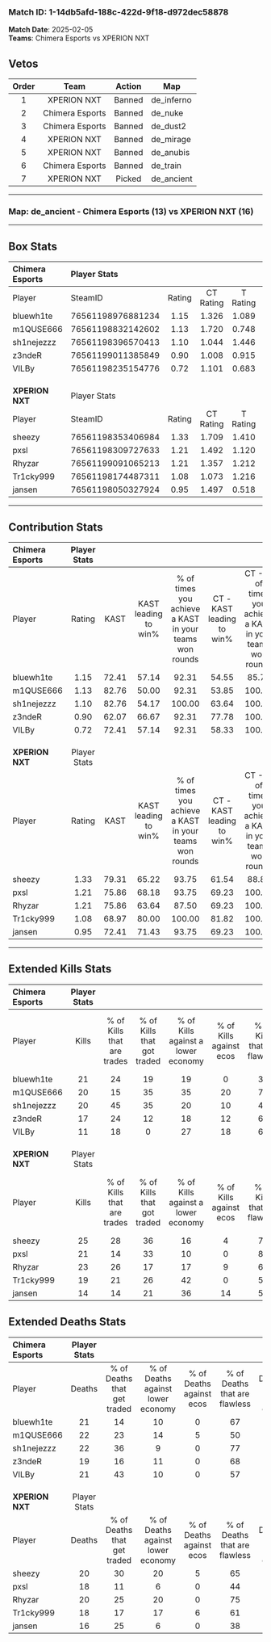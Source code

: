 ### Match ID: 1-14db5afd-188c-422d-9f18-d972dec58878  
**Match Date**: 2025-02-05  
**Teams**: Chimera Esports vs XPERION NXT  

## Vetos  

| Order | Team | Action | Map |
| :---: | :--: | :----: | --- |
| 1 | XPERION NXT | Banned | de_inferno |
| 2 | Chimera Esports | Banned | de_nuke |
| 3 | Chimera Esports | Banned | de_dust2 |
| 4 | XPERION NXT | Banned | de_mirage |
| 5 | XPERION NXT | Banned | de_anubis |
| 6 | Chimera Esports | Banned | de_train |
| 7 | XPERION NXT | Picked | de_ancient |

---  

### **Map**: de_ancient - Chimera Esports (13) vs XPERION NXT (16)  
---  

## Box Stats  

| **Chimera Esports** | Player Stats      |        |           |          |       |      |       |         |        |      |     |
| :- | :- | :-: | :-: | :-: | :-: | :-: | :-: | :-: | :-: | :-: | :-: |
| Player              | SteamID           | Rating | CT Rating | T Rating | KAST  | ADR  | Kills | Assists | Deaths | K/D  | HS% |
| bluewh1te           | 76561198976881234 |  1.15  |   1.326   |  1.089   | 72.41 | 88.1 |  21   |   10    |   21   | 1.00 | 52  |
| m1QUSE666           | 76561198832142602 |  1.13  |   1.720   |  0.748   | 82.76 | 75.1 |  20   |    8    |   22   | 0.91 | 45  |
| sh1nejezzz          | 76561198396570413 |  1.10  |   1.044   |  1.446   | 82.76 | 69.1 |  20   |    5    |   22   | 0.91 | 55  |
| z3ndeR              | 76561199011385849 |  0.90  |   1.008   |  0.915   | 62.07 | 68.1 |  17   |    2    |   19   | 0.89 | 29  |
| VILBy               | 76561198235154776 |  0.72  |   1.101   |  0.683   | 72.41 | 52.3 |  11   |    5    |   21   | 0.52 | 45  |
|                     |                   |        |           |          |       |      |       |         |        |      |     |
|                     |                   |        |           |          |       |      |       |         |        |      |     |
|                     |                   |        |           |          |       |      |       |         |        |      |     |
| **XPERION NXT**     | Player Stats      |        |           |          |       |      |       |         |        |      |     |
| Player              | SteamID           | Rating | CT Rating | T Rating | KAST  | ADR  | Kills | Assists | Deaths | K/D  | HS% |
| sheezy              | 76561198353406984 |  1.33  |   1.709   |  1.410   | 79.31 | 88.7 |  25   |    7    |   20   | 1.25 | 40  |
| pxsl                | 76561198309727633 |  1.21  |   1.492   |  1.120   | 75.86 | 86.9 |  21   |    6    |   18   | 1.17 | 19  |
| Rhyzar              | 76561199091065213 |  1.21  |   1.357   |  1.212   | 75.86 | 78.8 |  23   |    8    |   20   | 1.15 | 43  |
| Tr1cky999           | 76561198174487311 |  1.08  |   1.073   |  1.216   | 68.97 | 78.8 |  19   |    7    |   18   | 1.06 | 26  |
| jansen              | 76561198050327924 |  0.95  |   1.497   |  0.518   | 72.41 | 67.2 |  14   |    6    |   16   | 0.88 | 28  |
---  

## Contribution Stats  

| **Chimera Esports** | Player Stats |       |                      |                                                        |                           |                                                             |                          |                                                            |
| :- | :-: | :-: | :-: | :-: | :-: | :-: | :-: | :-: |
| Player              |    Rating    | KAST  | KAST leading to win% | % of times you achieve a KAST in your teams won rounds | CT - KAST leading to win% | CT - % of times you achieve a KAST in your teams won rounds | T - KAST leading to win% | T - % of times you achieve a KAST in your teams won rounds |
| bluewh1te           |     1.15     | 72.41 |        57.14         |                         92.31                          |           54.55           |                            85.71                            |          60.00           |                           100.00                           |
| m1QUSE666           |     1.13     | 82.76 |        50.00         |                         92.31                          |           53.85           |                           100.00                            |          45.45           |                           83.33                            |
| sh1nejezzz          |     1.10     | 82.76 |        54.17         |                         100.00                         |           63.64           |                           100.00                            |          46.15           |                           100.00                           |
| z3ndeR              |     0.90     | 62.07 |        66.67         |                         92.31                          |           77.78           |                           100.00                            |          55.56           |                           83.33                            |
| VILBy               |     0.72     | 72.41 |        57.14         |                         92.31                          |           58.33           |                           100.00                            |          55.56           |                           83.33                            |
|                     |              |       |                      |                                                        |                           |                                                             |                          |                                                            |
|                     |              |       |                      |                                                        |                           |                                                             |                          |                                                            |
|                     |              |       |                      |                                                        |                           |                                                             |                          |                                                            |
| **XPERION NXT**     | Player Stats |       |                      |                                                        |                           |                                                             |                          |                                                            |
| Player              |    Rating    | KAST  | KAST leading to win% | % of times you achieve a KAST in your teams won rounds | CT - KAST leading to win% | CT - % of times you achieve a KAST in your teams won rounds | T - KAST leading to win% | T - % of times you achieve a KAST in your teams won rounds |
| sheezy              |     1.33     | 79.31 |        65.22         |                         93.75                          |           61.54           |                            88.89                            |          70.00           |                           100.00                           |
| pxsl                |     1.21     | 75.86 |        68.18         |                         93.75                          |           69.23           |                           100.00                            |          66.67           |                           85.71                            |
| Rhyzar              |     1.21     | 75.86 |        63.64         |                         87.50                          |           69.23           |                           100.00                            |          55.56           |                           71.43                            |
| Tr1cky999           |     1.08     | 68.97 |        80.00         |                         100.00                         |           81.82           |                           100.00                            |          77.78           |                           100.00                           |
| jansen              |     0.95     | 72.41 |        71.43         |                         93.75                          |           69.23           |                           100.00                            |          75.00           |                           85.71                            |
---  

## Extended Kills Stats  

| **Chimera Esports** | Player Stats |                            |                            |                                    |                         |                              |                                 |                                       |                    |           |
| :- | :-: | :-: | :-: | :-: | :-: | :-: | :-: | :-: | :-: | :-: |
| Player              |    Kills     | % of Kills that are trades | % of Kills that got traded | % of Kills against a lower economy | % of Kills against ecos | % of Kills that are flawless | % of Kills that are close duels | % of Kills that are assisted by flash | Pistol Round Kills | AWP Kills |
| bluewh1te           |      21      |             24             |             19             |                 19                 |            0            |              33              |                5                |                   0                   |         3          |     0     |
| m1QUSE666           |      20      |             15             |             35             |                 35                 |           20            |              75              |               15                |                   5                   |         0          |     0     |
| sh1nejezzz          |      20      |             45             |             35             |                 20                 |           10            |              45              |                5                |                   5                   |         0          |     1     |
| z3ndeR              |      17      |             24             |             12             |                 18                 |           12            |              65              |                0                |                   6                   |         4          |     6     |
| VILBy               |      11      |             18             |             0              |                 27                 |           18            |              64              |                0                |                   0                   |         1          |     0     |
|                     |              |                            |                            |                                    |                         |                              |                                 |                                       |                    |           |
|                     |              |                            |                            |                                    |                         |                              |                                 |                                       |                    |           |
|                     |              |                            |                            |                                    |                         |                              |                                 |                                       |                    |           |
| **XPERION NXT**     | Player Stats |                            |                            |                                    |                         |                              |                                 |                                       |                    |           |
| Player              |    Kills     | % of Kills that are trades | % of Kills that got traded | % of Kills against a lower economy | % of Kills against ecos | % of Kills that are flawless | % of Kills that are close duels | % of Kills that are assisted by flash | Pistol Round Kills | AWP Kills |
| sheezy              |      25      |             28             |             36             |                 16                 |            4            |              76              |                4                |                  12                   |         3          |     0     |
| pxsl                |      21      |             14             |             33             |                 10                 |            0            |              86              |                0                |                   0                   |         0          |    15     |
| Rhyzar              |      23      |             26             |             17             |                 17                 |            9            |              65              |                4                |                  13                   |         4          |     0     |
| Tr1cky999           |      19      |             21             |             26             |                 42                 |            0            |              58              |               11                |                  11                   |         0          |     0     |
| jansen              |      14      |             14             |             21             |                 36                 |           14            |              50              |               14                |                   0                   |         1          |     0     |
## Extended Deaths Stats  

| **Chimera Esports** | Player Stats |                             |                                   |                          |                               |                            |                           |               |
| :- | :-: | :-: | :-: | :-: | :-: | :-: | :-: | :-: |
| Player              |    Deaths    | % of Deaths that get traded | % of Deaths against lower economy | % of Deaths against ecos | % of Deaths that are flawless | % of Deaths that are close | % of Deaths while blinded | Deaths to AWP |
| bluewh1te           |      21      |             14              |                10                 |            0             |              67               |             5              |             5             |       4       |
| m1QUSE666           |      22      |             23              |                14                 |            5             |              50               |             9              |             9             |       3       |
| sh1nejezzz          |      22      |             36              |                 9                 |            0             |              77               |             5              |             5             |       2       |
| z3ndeR              |      19      |             16              |                11                 |            0             |              68               |             11             |             5             |       5       |
| VILBy               |      21      |             43              |                10                 |            0             |              57               |             0              |            14             |       1       |
|                     |              |                             |                                   |                          |                               |                            |                           |               |
|                     |              |                             |                                   |                          |                               |                            |                           |               |
|                     |              |                             |                                   |                          |                               |                            |                           |               |
| **XPERION NXT**     | Player Stats |                             |                                   |                          |                               |                            |                           |               |
| Player              |    Deaths    | % of Deaths that get traded | % of Deaths against lower economy | % of Deaths against ecos | % of Deaths that are flawless | % of Deaths that are close | % of Deaths while blinded | Deaths to AWP |
| sheezy              |      20      |             30              |                20                 |            5             |              65               |             0              |            10             |       2       |
| pxsl                |      18      |             11              |                 6                 |            0             |              44               |             6              |             0             |       1       |
| Rhyzar              |      20      |             25              |                20                 |            0             |              75               |             0              |             5             |       1       |
| Tr1cky999           |      18      |             17              |                17                 |            6             |              61               |             17             |             0             |       1       |
| jansen              |      16      |             25              |                 6                 |            0             |              38               |             6              |             0             |       2       |
